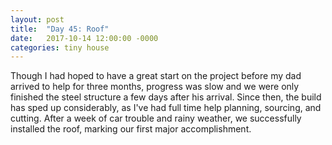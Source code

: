 ```yaml
---
layout: post
title:  "Day 45: Roof"
date:   2017-10-14 12:00:00 -0000
categories: tiny house
---
```


Though I had hoped to have a great start on the project before my dad arrived to help for three months, progress was slow and we were only finished the steel structure a few days after his arrival. Since then, the build has sped up considerably, as I've had full time help planning, sourcing, and cutting. After a week of car trouble and rainy weather, we successfully installed the roof, marking our first major accomplishment.
